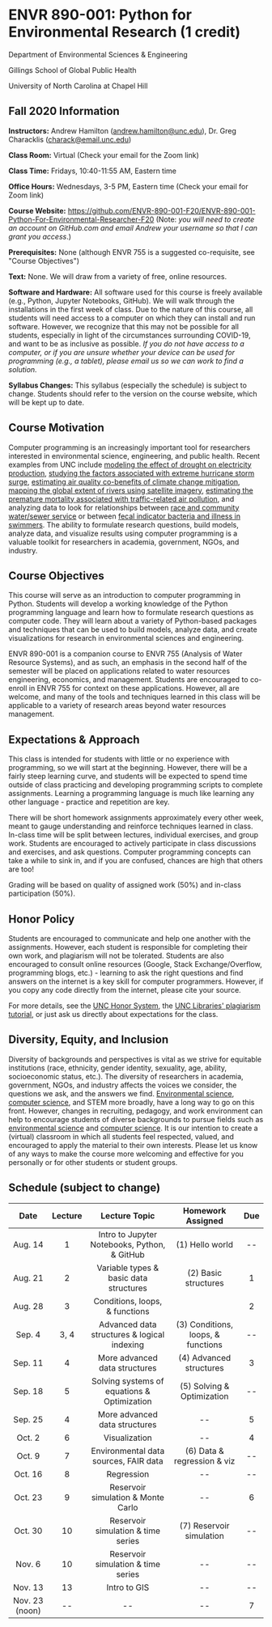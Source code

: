 # ENVR 890-001: Python for Environmental Research (1 credit)
Department of Environmental Sciences & Engineering

Gillings School of Global Public Health

University of North Carolina at Chapel Hill

## Fall 2020 Information

**Instructors:** Andrew Hamilton (andrew.hamilton@unc.edu), Dr. Greg Characklis (charack@email.unc.edu)

**Class Room:** Virtual (Check your email for the Zoom link)

**Class Time:** Fridays, 10:40-11:55 AM, Eastern time

**Office Hours:** Wednesdays, 3-5 PM, Eastern time (Check your email for Zoom link)

**Course Website:** https://github.com/ENVR-890-001-F20/ENVR-890-001-Python-For-Environmental-Researcher-F20 (Note: *you will need to create an account on GitHub.com and email Andrew your username so that I can grant you access*.)

**Prerequisites:** None (although ENVR 755 is a suggested co-requisite, see "Course Objectives")

**Text:** None. We will draw from a variety of free, online resources.

**Software and Hardware:** All software used for this course is freely available (e.g., Python, Jupyter Notebooks, GitHub). We will walk through the installations in the first week of class. Due to the nature of this course, all students will need access to a computer on which they can install and run software. However, we recognize that this may not be possible for all students, especially in light of the circumstances surrounding COVID-19, and want to be as inclusive as possible. *If you do not have access to a computer, or if you are unsure whether your device can be used for programming (e.g., a tablet), please email us so we can work to find a solution.*

**Syllabus Changes:** This syllabus (especially the schedule) is subject to change. Students should refer to the version on the course website, which will be kept up to date.


## Course Motivation

Computer programming is an increasingly important tool for researchers interested in environmental science, engineering, and public health. Recent examples from UNC include [modeling the effect of drought on electricity production](https://iopscience.iop.org/article/10.1088/1748-9326/ab9db1/pdf), [studying the factors associated with extreme hurricane storm surge](https://multires.eos.ncsu.edu/ccht-ccee-ncsu-edu/wp-content/uploads/sites/10/2014/04/CE2014.pdf), [estimating air quality co-benefits of climate change mitigation](https://www.ncbi.nlm.nih.gov/pmc/articles/PMC5920560/), [mapping the global extent of rivers using satellite imagery](https://science.sciencemag.org/content/361/6402/585), [estimating the premature mortality associated with traffic-related air pollution](https://onlinelibrary.wiley.com/doi/pdf/10.1111/risa.12775?casa_token=ysuQ35yIV0wAAAAA:pwcwu9xMUnYr-kaDFlUZV6l5RHl7JoR7CkC53pMWYycwETH-S2ShzmSryyYUXlmJ64UrHQOu8KlxgLWi), and analyzing data to look for relationships between [race and community water/sewer service](https://journals.plos.org/plosone/article/file?id=10.1371/journal.pone.0193225&type=printable) or between [fecal indicator bacteria and illness in swimmers](https://link.springer.com/article/10.1186/s12940-017-0308-3). The ability to formulate research questions, build models, analyze data, and visualize results using computer programming is a valuable toolkit for researchers in academia, government, NGOs, and industry. 

## Course Objectives

This course will serve as an introduction to computer programming in Python. Students will develop a working knowledge of the Python programming language and learn how to formulate research questions as computer code. They will learn about a variety of Python-based packages and techniques that can be used to build models, analyze data, and create visualizations for research in environmental sciences and engineering.

ENVR 890-001 is a companion course to ENVR 755 (Analysis of Water Resource Systems), and as such, an emphasis in the second half of the semester will be placed on applications related to water resources engineering, economics, and management. Students are encouraged to co-enroll in ENVR 755 for context on these applications. However, all are welcome, and many of the tools and techniques learned in this class will be applicable to a variety of research areas beyond water resources management.

## Expectations & Approach

This class is intended for students with little or no experience with programming, so we will start at the beginning. However, there will be a fairly steep learning curve, and students will be expected to spend time outside of class practicing and developing programming scripts to complete assignments. Learning a programming language is much like learning any other language - practice and repetition are key. 

There will be short homework assignments approximately every other week, meant to gauge understanding and reinforce techniques learned in class. In-class time will be split between lectures, individual exercises, and group work. Students are encouraged to actively participate in class discussions and exercises, and ask questions. Computer programming concepts can take a while to sink in, and if you are confused, chances are high that others are too!

Grading will be based on quality of assigned work (50%) and in-class participation (50%).

## Honor Policy

Students are encouraged to communicate and help one another with the assignments. However, each student is responsible for completing their own work, and plagiarism will not be tolerated. Students are also encouraged to consult online resources (Google, Stack Exchange/Overflow, programming blogs, etc.) - learning to ask the right questions and find answers on the internet is a key skill for computer programmers. However, if you copy any code directly from the internet, please cite your source.

For more details, see the [UNC Honor System](https://studentconduct.unc.edu/honor-system), the [UNC Libraries' plagiarism tutorial](https://guides.lib.unc.edu/plagiarism), or just ask us directly about expectations for the class.

## Diversity, Equity, and Inclusion

Diversity of backgrounds and perspectives is vital as we strive for equitable institutions (race, ethnicity, gender identity, sexuality, age, ability, socioeconomic status, etc.). The diversity of researchers in academia, government, NGOs, and industry affects the voices we consider, the questions we ask, and the answers we find. [Environmental science](https://diverseeducation.com/article/166456/), [computer science](https://www.wired.com/story/computer-science-graduates-diversity/), and STEM more broadly, have a long way to go on this front. However, changes in recruiting, pedagogy, and work environment can help to encourage students of diverse backgrounds to pursue fields such as [environmental science](https://therevelator.org/colleges-minority-students-environment/) and [computer science](https://www.inc.com/kimberly-weisul/how-harvey-mudd-college-achieved-gender-parity-computer-science-engineering-physics.html). It is our intention to create a (virtual) classroom in which all students feel respected, valued, and encouraged to apply the material to their own interests. Please let us know of any ways to make the course more welcoming and effective for you personally or for other students or student groups.

## Schedule (subject to change)

| Date     | Lecture | Lecture Topic 				    | Homework Assigned           | Due   |
| :------: | :---:   | :------------------------------------------: | :-------------------------: | :---: |
| Aug. 14  | 1       | Intro to Jupyter Notebooks, Python, & GitHub | (1) Hello world             | -- |
| Aug. 21  | 2 	     | Variable types & basic data structures 	    | (2) Basic structures        | 1  |
| Aug. 28  | 3       | Conditions, loops, & functions               |                             | 2  |
| Sep. 4   | 3, 4    | Advanced data structures & logical indexing  | (3) Conditions, loops, & functions | -- |
| Sep. 11  | 4       | More advanced data structures                | (4) Advanced structures     | 3  |
| Sep. 18  | 5       | Solving systems of equations & Optimization  | (5) Solving & Optimization  | -- |
| Sep. 25  | 4       | More advanced data structures                | --                          | 5  |
| Oct. 2   | 6       | Visualization                                | --                          | 4  |
| Oct. 9   | 7       | Environmental data sources, FAIR data        | (6) Data & regression & viz | -- |
| Oct. 16  | 8       | Regression                       	    | --                          | -- |
| Oct. 23  | 9       | Reservoir simulation & Monte Carlo           | --                          | 6  |
| Oct. 30  | 10	     | Reservoir simulation & time series           | (7) Reservoir simulation    | -- |
| Nov. 6   | 10	     | Reservoir simulation & time series           | --                          | -- |
| Nov. 13  | 13	     | Intro to GIS             		    | --                          | -- |
| Nov. 23 (noon)  | --      | --  			            | --                          | 7  |


